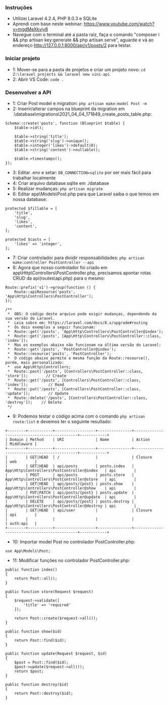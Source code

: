 ### Instruções

+ Utilizei Laravel 4.2.4, PHP 8.0.3 e SQLite
+ Aprendi com base neste webinar: https://www.youtube.com/watch?v=mgdMeXkviy8
+ Navegue com o terminal até a pasta raíz, faça o comando "composer i && php artisan key:generate && php artisan serve", aguarde e vá ao endereço http://127.0.0.1:8000/api/v1/posts/2 para testar.

### Iniciar projeto

+ 1: Mover-se para a pasta de projetos e criar um projeto novo: ```cd Z:\laravel_projects && laravel new vini-api```
+ 2: Abrir VS Code: ```code .```

### Desenvolver a API

+ 1: Criar Post model e migration: ```php artisan make:model Post -m```
+ 2: Inserir/alterar campos na blueprint da migration em .\database\migrations\2021_04_04_171849_create_posts_table.php:
```
Schema::create('posts', function (Blueprint $table) {
    $table->id();
    
    $table->string('title');
    $table->string('slug')->unique();
    $table->integer('likes')->default(0);
    $table->string('content')->nullable();

    $table->timestamps();
});
```
+ 3: Editar .env e setar: ```DB_CONNECTION=sqlite``` por ser mais fácil para trabalhar localmente
+ 4: Criar arquivo database.sqlite em ./database
+ 5: Realizar mudanças: ```php artisan migrate```
+ 6: Editar app\Models\Post.php para que Laravel saiba o que temos em nossa database:
```
protected $fillable = [
    'title',
    'slug',
    'likes',
    'content',
];

protected $casts = [
    'likes' => 'integer',
];
```
+ 7: Criar controlador para dividir responsabilidades: ```php artisan make:controller PostController --api```
+ 8: Agora que nosso controlador foi criado em app\Http\Controllers\PostController.php, precisamos apontar rotas CRUD da api(routes\api.php) para o mesmo:
```
Route::prefix('v1')->group(function () {
    Route::apiResource('posts', 'App\Http\Controllers\PostController');
});

/**
 *  OBS: O código deste arquivo pode exigir mudanças, dependendo da sua versão do Laravel.
 *  Leia sobre em: https://laravel.com/docs/8.x/upgrade#routing
 *  Os dois exemplos a seguir funcionam:
 *  Route::get('/posts', 'App\Http\Controllers\PostController@index');
 *  Route::get('/posts', [App\Http\Controllers\PostController::class, 'index']);
 *  Mas os exemplos abaixo não funcionam na última versão do Laravel:
 *  Route::get('/posts', 'PostController@index');
 *  Route::resource('posts', 'PostController');
 *  O código abaixo permite a mesma função da Route::resource(), porém, mais personalizado:
 *  use App\Http\Controllers;
 *  Route::post('/posts', [Controllers\PostController::class, 'store']);        // Create
 *  Route::get('/posts', [Controllers\PostController::class, 'index']);         // Read
 *  Route::put('/posts', [Controllers\PostController::class, 'update']);        // Update
 *  Route::delete('/posts', [Controllers\PostController::class, 'destroy']);    // Delete
 */
```
+ 9: Podemos testar o código acima com o comando ```php artisan route:list``` e devemos ter o seguinte resultado:
```
+--------+-----------+------------------+---------------+---------------------------------------------+------------+
| Domain | Method    | URI              | Name          | Action                                      | Middleware |
+--------+-----------+------------------+---------------+---------------------------------------------+------------+
|        | GET|HEAD  | /                |               | Closure                                     | web        |
|        | GET|HEAD  | api/posts        | posts.index   | App\Http\Controllers\PostController@index   | api        |
|        | POST      | api/posts        | posts.store   | App\Http\Controllers\PostController@store   | api        |
|        | GET|HEAD  | api/posts/{post} | posts.show    | App\Http\Controllers\PostController@show    | api        |
|        | PUT|PATCH | api/posts/{post} | posts.update  | App\Http\Controllers\PostController@update  | api        |
|        | DELETE    | api/posts/{post} | posts.destroy | App\Http\Controllers\PostController@destroy | api        |
|        | GET|HEAD  | api/user         |               | Closure                                     | api        |
|        |           |                  |               |                                             | auth:api   |
+--------+-----------+------------------+---------------+---------------------------------------------+------------+
```
+ 10: Importar model Post no controlador PostController.php:
```
use App\Models\Post;
```
+ 11: Modificar funções no controlador PostController.php:
```
public function index()
{
    return Post::all();
}

public function store(Request $request)
{
    $request->validate([
        'title' => 'required'
    ]);

    return Post::create($request->all());
}

public function show($id)
{
    return Post::find($id);
}

public function update(Request $request, $id)
{
    $post = Post::find($id);
    $post->update($request->all());
    return $post;
}

public function destroy($id)
{
    return Post::destroy($id);
}
```